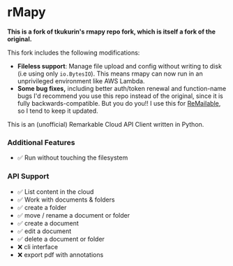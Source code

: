 # rMapy

**This is a fork of tkukurin's rmapy repo fork, which is itself a fork of the original.**

This fork includes the following modifications:
* **Fileless support**: Manage file upload and config without writing to disk (i.e using only `io.BytesIO`). This means rmapy can now run in an unprivileged environment like AWS Lambda.
* **Some bug fixes,** including better auth/token renewal and function-name bugs
I'd recommend you use this repo instead of the original, since it is fully backwards-compatible. But you do you!! I use this for [ReMailable](https://github.com/j6k4m8/remailable), so I tend to keep it updated.


This is an (unofficial) Remarkable Cloud API Client written in Python.

### Additional Features

* ✅ Run without touching the filesystem

### API Support

* ✅ List content in the cloud
* ✅ Work with documents & folders
* ✅ create a folder
* ✅ move / rename a document or folder
* ✅ create a document
* ✅ edit a document
* ✅ delete a document or folder
* ❌ cli interface
* ❌ export pdf with annotations


